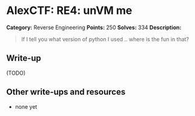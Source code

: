 # AlexCTF: RE4: unVM me

**Category:** Reverse Engineering
**Points:** 250
**Solves:** 334
**Description:**

> If I tell you what version of python I used .. where is the fun in that?

## Write-up

(TODO)

## Other write-ups and resources

 * none yet

